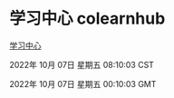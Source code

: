 # 学习中心 colearnhub
[学习中心](http://27.19.33.125:56308/colearnhub/)

2022年 10月 07日 星期五 08:10:03 CST

2022年 10月 07日 星期五 00:10:03 GMT
